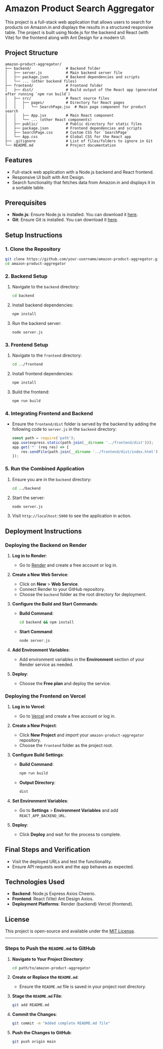 
# Amazon Product Search Aggregator

This project is a full-stack web application that allows users to search for products on Amazon.in and displays the results in a structured responsive table. The project is built using Node.js for the backend and React (with Vite) for the frontend along with Ant Design for a modern UI.

## Project Structure

```
amazon-product-aggregator/
├── backend/                # Backend folder
│   ├── server.js           # Main backend server file
│   ├── package.json        # Backend dependencies and scripts
│   └── ... (other backend files)
├── frontend/               # Frontend folder
│   ├── dist/               # Build output of the React app (generated after running `npm run build`)
│   ├── src/                # React source files
│   │   ├── pages/          # Directory for React pages
│   │   │   └── SearchPage.jsx  # Main page component for product search
│   │   ├── App.jsx         # Main React component
│   │   └── ... (other React components)
│   ├── public/             # Public directory for static files
│   ├── package.json        # Frontend dependencies and scripts
│   ├── SearchPage.css      # Custom CSS for `SearchPage`
│   └── App.css             # Global CSS for the React app
├── .gitignore              # List of files/folders to ignore in Git
└── README.md               # Project documentation
```

## Features
- Full-stack web application with a Node.js backend and React frontend.
- Responsive UI built with Ant Design.
- Search functionality that fetches data from Amazon.in and displays it in a sortable table.

## Prerequisites
- **Node.js**: Ensure Node.js is installed. You can download it [here](https://nodejs.org/).
- **Git**: Ensure Git is installed. You can download it [here](https://git-scm.com/).

## Setup Instructions

### 1. Clone the Repository
```bash
git clone https://github.com/your-username/amazon-product-aggregator.git
cd amazon-product-aggregator
```

### 2. Backend Setup
1. Navigate to the `backend` directory:
   ```bash
   cd backend
   ```

2. Install backend dependencies:
   ```bash
   npm install
   ```

3. Run the backend server:
   ```bash
   node server.js
   ```

### 3. Frontend Setup
1. Navigate to the `frontend` directory:
   ```bash
   cd ../frontend
   ```

2. Install frontend dependencies:
   ```bash
   npm install
   ```

3. Build the frontend:
   ```bash
   npm run build
   ```

### 4. Integrating Frontend and Backend
- Ensure the `frontend/dist` folder is served by the backend by adding the following code to `server.js` in the `backend` directory:

   ```javascript
   const path = require('path');
   app.use(express.static(path.join(__dirname '../frontend/dist')));
   app.get('*' (req res) => {
       res.sendFile(path.join(__dirname '../frontend/dist/index.html'));
   });
   ```

### 5. Run the Combined Application
1. Ensure you are in the `backend` directory:
   ```bash
   cd ../backend
   ```

2. Start the server:
   ```bash
   node server.js
   ```

3. Visit `http://localhost:5000` to see the application in action.

## Deployment Instructions

### Deploying the Backend on Render

1. **Log in to Render**:
   - Go to [Render](https://render.com) and create a free account or log in.

2. **Create a New Web Service**:
   - Click on **New** > **Web Service**.
   - Connect Render to your GitHub repository.
   - Choose the `backend` folder as the root directory for deployment.

3. **Configure the Build and Start Commands**:
   - **Build Command**:
     ```bash
     cd backend && npm install
     ```
   - **Start Command**:
     ```bash
     node server.js
     ```

4. **Add Environment Variables**:
   - Add environment variables in the **Environment** section of your Render service as needed.

5. **Deploy**:
   - Choose the **Free plan** and deploy the service.

### Deploying the Frontend on Vercel

1. **Log in to Vercel**:
   - Go to [Vercel](https://vercel.com) and create a free account or log in.

2. **Create a New Project**:
   - Click **New Project** and import your `amazon-product-aggregator` repository.
   - Choose the `frontend` folder as the project root.

3. **Configure Build Settings**:
   - **Build Command**:
     ```bash
     npm run build
     ```
   - **Output Directory**:
     ```bash
     dist
     ```

4. **Set Environment Variables**:
   - Go to **Settings** > **Environment Variables** and add `REACT_APP_BACKEND_URL`.

5. **Deploy**:
   - Click **Deploy** and wait for the process to complete.

## Final Steps and Verification
- Visit the deployed URLs and test the functionality.
- Ensure API requests work and the app behaves as expected.

## Technologies Used
- **Backend**: Node.js Express Axios Cheerio.
- **Frontend**: React (Vite) Ant Design Axios.
- **Deployment Platforms**: Render (backend) Vercel (frontend).

## License
This project is open-source and available under the [MIT License](https://opensource.org/licenses/MIT).

---

### Steps to Push the `README.md` to GitHub

1. **Navigate to Your Project Directory**:
   ```bash
   cd path/to/amazon-product-aggregator
   ```

2. **Create or Replace the `README.md`**:
   - Ensure the `README.md` file is saved in your project root directory.

3. **Stage the `README.md` File**:
   ```bash
   git add README.md
   ```

4. **Commit the Changes**:
   ```bash
   git commit -m "Added complete README.md file"
   ```

5. **Push the Changes to GitHub**:
   ```bash
   git push origin main
   ```
